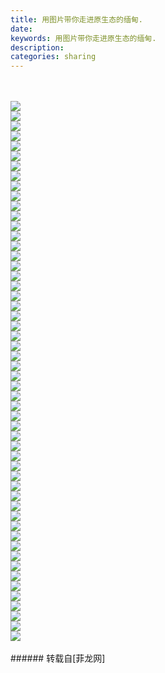 ```yaml
---
title: 用图片带你走进原生态的缅甸.
date: 
keywords: 用图片带你走进原生态的缅甸.
description: 
categories: sharing
---
```

<td class="t_f" id="postmessage_60338">

<br/>
<br/>

<img aid="23733" data-cf-modified-19eeda4cd3252ac07cbe18ae-="" file="data/attachment/forum/201310/07/160027lx666yusr6xu8yy8.jpg.thumb.jpg" id="aimg_23733" inpost="1" onclick="" onmouseover="" src="http://www.flw.ph/data/attachment/forum/201310/07/160027lx666yusr6xu8yy8.jpg" style="cursor:pointer" zoomfile="data/attachment/forum/201310/07/160027lx666yusr6xu8yy8.jpg"/>


<br/>

<img aid="23734" data-cf-modified-19eeda4cd3252ac07cbe18ae-="" file="data/attachment/forum/201310/07/160029glgxl8tfpd4lfm5s.jpg.thumb.jpg" id="aimg_23734" inpost="1" onclick="" onmouseover="" src="http://www.flw.ph/data/attachment/forum/201310/07/160029glgxl8tfpd4lfm5s.jpg" style="cursor:pointer" zoomfile="data/attachment/forum/201310/07/160029glgxl8tfpd4lfm5s.jpg"/>


<br/>

<img aid="23735" data-cf-modified-19eeda4cd3252ac07cbe18ae-="" file="data/attachment/forum/201310/07/160031u25501izi4wp30od.jpg.thumb.jpg" id="aimg_23735" inpost="1" onclick="" onmouseover="" src="http://www.flw.ph/data/attachment/forum/201310/07/160031u25501izi4wp30od.jpg" style="cursor:pointer" zoomfile="data/attachment/forum/201310/07/160031u25501izi4wp30od.jpg"/>


<br/>

<img aid="23736" data-cf-modified-19eeda4cd3252ac07cbe18ae-="" file="data/attachment/forum/201310/07/160033obkx222nk6kbrgxt.jpg.thumb.jpg" id="aimg_23736" inpost="1" onclick="" onmouseover="" src="http://www.flw.ph/data/attachment/forum/201310/07/160033obkx222nk6kbrgxt.jpg" style="cursor:pointer" zoomfile="data/attachment/forum/201310/07/160033obkx222nk6kbrgxt.jpg"/>


<br/>

<img aid="23737" data-cf-modified-19eeda4cd3252ac07cbe18ae-="" file="data/attachment/forum/201310/07/160035vgkwaal02pf10b4d.jpg.thumb.jpg" id="aimg_23737" inpost="1" onclick="" onmouseover="" src="http://www.flw.ph/data/attachment/forum/201310/07/160035vgkwaal02pf10b4d.jpg" style="cursor:pointer" zoomfile="data/attachment/forum/201310/07/160035vgkwaal02pf10b4d.jpg"/>


<br/>

<img aid="23738" data-cf-modified-19eeda4cd3252ac07cbe18ae-="" file="data/attachment/forum/201310/07/160037pp88gqixxgv2o87q.jpg.thumb.jpg" id="aimg_23738" inpost="1" onclick="" onmouseover="" src="http://www.flw.ph/data/attachment/forum/201310/07/160037pp88gqixxgv2o87q.jpg" style="cursor:pointer" zoomfile="data/attachment/forum/201310/07/160037pp88gqixxgv2o87q.jpg"/>


<br/>

<img aid="23739" data-cf-modified-19eeda4cd3252ac07cbe18ae-="" file="data/attachment/forum/201310/07/160039hg7h56t4hxl077bg.jpg.thumb.jpg" id="aimg_23739" inpost="1" onclick="" onmouseover="" src="http://www.flw.ph/data/attachment/forum/201310/07/160039hg7h56t4hxl077bg.jpg" style="cursor:pointer" zoomfile="data/attachment/forum/201310/07/160039hg7h56t4hxl077bg.jpg"/>


<br/>

<img aid="23740" data-cf-modified-19eeda4cd3252ac07cbe18ae-="" file="data/attachment/forum/201310/07/160040x5rkk98lou13gzw5.jpg.thumb.jpg" id="aimg_23740" inpost="1" onclick="" onmouseover="" src="http://www.flw.ph/data/attachment/forum/201310/07/160040x5rkk98lou13gzw5.jpg" style="cursor:pointer" zoomfile="data/attachment/forum/201310/07/160040x5rkk98lou13gzw5.jpg"/>


<br/>

<img aid="23741" data-cf-modified-19eeda4cd3252ac07cbe18ae-="" file="data/attachment/forum/201310/07/160043oh3hbffs6npmbhet.jpg.thumb.jpg" id="aimg_23741" inpost="1" onclick="" onmouseover="" src="http://www.flw.ph/data/attachment/forum/201310/07/160043oh3hbffs6npmbhet.jpg" style="cursor:pointer" zoomfile="data/attachment/forum/201310/07/160043oh3hbffs6npmbhet.jpg"/>


<br/>

<img aid="23742" data-cf-modified-19eeda4cd3252ac07cbe18ae-="" file="data/attachment/forum/201310/07/160045p1wlrplzynwr65l2.jpg.thumb.jpg" id="aimg_23742" inpost="1" onclick="" onmouseover="" src="http://www.flw.ph/data/attachment/forum/201310/07/160045p1wlrplzynwr65l2.jpg" style="cursor:pointer" zoomfile="data/attachment/forum/201310/07/160045p1wlrplzynwr65l2.jpg"/>


<br/>

<img aid="23743" data-cf-modified-19eeda4cd3252ac07cbe18ae-="" file="data/attachment/forum/201310/07/160047ul1fn3f7lgolzl0z.jpg.thumb.jpg" id="aimg_23743" inpost="1" onclick="" onmouseover="" src="http://www.flw.ph/data/attachment/forum/201310/07/160047ul1fn3f7lgolzl0z.jpg" style="cursor:pointer" zoomfile="data/attachment/forum/201310/07/160047ul1fn3f7lgolzl0z.jpg"/>


<br/>

<img aid="23744" data-cf-modified-19eeda4cd3252ac07cbe18ae-="" file="data/attachment/forum/201310/07/160050cdsfdne4wv4ve4uw.jpg.thumb.jpg" id="aimg_23744" inpost="1" onclick="" onmouseover="" src="http://www.flw.ph/data/attachment/forum/201310/07/160050cdsfdne4wv4ve4uw.jpg" style="cursor:pointer" zoomfile="data/attachment/forum/201310/07/160050cdsfdne4wv4ve4uw.jpg"/>


<br/>

<img aid="23745" data-cf-modified-19eeda4cd3252ac07cbe18ae-="" file="data/attachment/forum/201310/07/160051m1yj11k1zun94fj8.jpg.thumb.jpg" id="aimg_23745" inpost="1" onclick="" onmouseover="" src="http://www.flw.ph/data/attachment/forum/201310/07/160051m1yj11k1zun94fj8.jpg" style="cursor:pointer" zoomfile="data/attachment/forum/201310/07/160051m1yj11k1zun94fj8.jpg"/>


<br/>

<img aid="23746" data-cf-modified-19eeda4cd3252ac07cbe18ae-="" file="data/attachment/forum/201310/07/160054pneepzv1jbgttgei.jpg.thumb.jpg" id="aimg_23746" inpost="1" onclick="" onmouseover="" src="http://www.flw.ph/data/attachment/forum/201310/07/160054pneepzv1jbgttgei.jpg" style="cursor:pointer" zoomfile="data/attachment/forum/201310/07/160054pneepzv1jbgttgei.jpg"/>


<br/>

<img aid="23747" data-cf-modified-19eeda4cd3252ac07cbe18ae-="" file="data/attachment/forum/201310/07/160056mqa9kknuya5ksh79.jpg.thumb.jpg" id="aimg_23747" inpost="1" onclick="" onmouseover="" src="http://www.flw.ph/data/attachment/forum/201310/07/160056mqa9kknuya5ksh79.jpg" style="cursor:pointer" zoomfile="data/attachment/forum/201310/07/160056mqa9kknuya5ksh79.jpg"/>


<br/>

<img aid="23748" data-cf-modified-19eeda4cd3252ac07cbe18ae-="" file="data/attachment/forum/201310/07/160058cnhfcdh8g0jdccfk.jpg.thumb.jpg" id="aimg_23748" inpost="1" onclick="" onmouseover="" src="http://www.flw.ph/data/attachment/forum/201310/07/160058cnhfcdh8g0jdccfk.jpg" style="cursor:pointer" zoomfile="data/attachment/forum/201310/07/160058cnhfcdh8g0jdccfk.jpg"/>


<br/>

<img aid="23749" data-cf-modified-19eeda4cd3252ac07cbe18ae-="" file="data/attachment/forum/201310/07/160100k4zaacc5fsuc8c4z.jpg.thumb.jpg" id="aimg_23749" inpost="1" onclick="" onmouseover="" src="http://www.flw.ph/data/attachment/forum/201310/07/160100k4zaacc5fsuc8c4z.jpg" style="cursor:pointer" zoomfile="data/attachment/forum/201310/07/160100k4zaacc5fsuc8c4z.jpg"/>


<br/>

<img aid="23750" data-cf-modified-19eeda4cd3252ac07cbe18ae-="" file="data/attachment/forum/201310/07/160102cb2ioveiyijiov8u.jpg.thumb.jpg" id="aimg_23750" inpost="1" onclick="" onmouseover="" src="http://www.flw.ph/data/attachment/forum/201310/07/160102cb2ioveiyijiov8u.jpg" style="cursor:pointer" zoomfile="data/attachment/forum/201310/07/160102cb2ioveiyijiov8u.jpg"/>


<br/>

<img aid="23751" data-cf-modified-19eeda4cd3252ac07cbe18ae-="" file="data/attachment/forum/201310/07/160104dqqkiykyrktyifke.jpg.thumb.jpg" id="aimg_23751" inpost="1" onclick="" onmouseover="" src="http://www.flw.ph/data/attachment/forum/201310/07/160104dqqkiykyrktyifke.jpg" style="cursor:pointer" zoomfile="data/attachment/forum/201310/07/160104dqqkiykyrktyifke.jpg"/>


<br/>

<img aid="23752" data-cf-modified-19eeda4cd3252ac07cbe18ae-="" file="data/attachment/forum/201310/07/160105ivi8cer2b9fvuaa0.jpg.thumb.jpg" id="aimg_23752" inpost="1" onclick="" onmouseover="" src="http://www.flw.ph/data/attachment/forum/201310/07/160105ivi8cer2b9fvuaa0.jpg" style="cursor:pointer" zoomfile="data/attachment/forum/201310/07/160105ivi8cer2b9fvuaa0.jpg"/>


<br/>

<img aid="23753" data-cf-modified-19eeda4cd3252ac07cbe18ae-="" file="data/attachment/forum/201310/07/160107dotq99onznokxyof.jpg.thumb.jpg" id="aimg_23753" inpost="1" onclick="" onmouseover="" src="http://www.flw.ph/data/attachment/forum/201310/07/160107dotq99onznokxyof.jpg" style="cursor:pointer" zoomfile="data/attachment/forum/201310/07/160107dotq99onznokxyof.jpg"/>


<br/>

<img aid="23754" data-cf-modified-19eeda4cd3252ac07cbe18ae-="" file="data/attachment/forum/201310/07/160109j7j6cho5jhggp0m2.jpg.thumb.jpg" id="aimg_23754" inpost="1" onclick="" onmouseover="" src="http://www.flw.ph/data/attachment/forum/201310/07/160109j7j6cho5jhggp0m2.jpg" style="cursor:pointer" zoomfile="data/attachment/forum/201310/07/160109j7j6cho5jhggp0m2.jpg"/>


<br/>

<img aid="23755" data-cf-modified-19eeda4cd3252ac07cbe18ae-="" file="data/attachment/forum/201310/07/160111zcevkuee8ud2henx.jpg.thumb.jpg" id="aimg_23755" inpost="1" onclick="" onmouseover="" src="http://www.flw.ph/data/attachment/forum/201310/07/160111zcevkuee8ud2henx.jpg" style="cursor:pointer" zoomfile="data/attachment/forum/201310/07/160111zcevkuee8ud2henx.jpg"/>


<br/>

<img aid="23756" data-cf-modified-19eeda4cd3252ac07cbe18ae-="" file="data/attachment/forum/201310/07/160113q6xmlvubf6mbu666.jpg.thumb.jpg" id="aimg_23756" inpost="1" onclick="" onmouseover="" src="http://www.flw.ph/data/attachment/forum/201310/07/160113q6xmlvubf6mbu666.jpg" style="cursor:pointer" zoomfile="data/attachment/forum/201310/07/160113q6xmlvubf6mbu666.jpg"/>


<br/>

<img aid="23757" data-cf-modified-19eeda4cd3252ac07cbe18ae-="" file="data/attachment/forum/201310/07/160115p3g12fhfnb21h442.jpg.thumb.jpg" id="aimg_23757" inpost="1" onclick="" onmouseover="" src="http://www.flw.ph/data/attachment/forum/201310/07/160115p3g12fhfnb21h442.jpg" style="cursor:pointer" zoomfile="data/attachment/forum/201310/07/160115p3g12fhfnb21h442.jpg"/>


<br/>

<img aid="23758" data-cf-modified-19eeda4cd3252ac07cbe18ae-="" file="data/attachment/forum/201310/07/160117kv0x1vlxs1lbb5kx.jpg.thumb.jpg" id="aimg_23758" inpost="1" onclick="" onmouseover="" src="http://www.flw.ph/data/attachment/forum/201310/07/160117kv0x1vlxs1lbb5kx.jpg" style="cursor:pointer" zoomfile="data/attachment/forum/201310/07/160117kv0x1vlxs1lbb5kx.jpg"/>


<br/>

<img aid="23759" data-cf-modified-19eeda4cd3252ac07cbe18ae-="" file="data/attachment/forum/201310/07/160119un41rcwhokosc1ss.jpg.thumb.jpg" id="aimg_23759" inpost="1" onclick="" onmouseover="" src="http://www.flw.ph/data/attachment/forum/201310/07/160119un41rcwhokosc1ss.jpg" style="cursor:pointer" zoomfile="data/attachment/forum/201310/07/160119un41rcwhokosc1ss.jpg"/>


<br/>

<img aid="23760" data-cf-modified-19eeda4cd3252ac07cbe18ae-="" file="data/attachment/forum/201310/07/160121i5owhz9kl454kh55.jpg.thumb.jpg" id="aimg_23760" inpost="1" onclick="" onmouseover="" src="http://www.flw.ph/data/attachment/forum/201310/07/160121i5owhz9kl454kh55.jpg" style="cursor:pointer" zoomfile="data/attachment/forum/201310/07/160121i5owhz9kl454kh55.jpg"/>


<br/>

<img aid="23761" data-cf-modified-19eeda4cd3252ac07cbe18ae-="" file="data/attachment/forum/201310/07/160123ldkrrjhrraktvikt.jpg.thumb.jpg" id="aimg_23761" inpost="1" onclick="" onmouseover="" src="http://www.flw.ph/data/attachment/forum/201310/07/160123ldkrrjhrraktvikt.jpg" style="cursor:pointer" zoomfile="data/attachment/forum/201310/07/160123ldkrrjhrraktvikt.jpg"/>


<br/>

<img aid="23762" data-cf-modified-19eeda4cd3252ac07cbe18ae-="" file="data/attachment/forum/201310/07/160124fr66n1ynvndryy6v.jpg.thumb.jpg" id="aimg_23762" inpost="1" onclick="" onmouseover="" src="http://www.flw.ph/data/attachment/forum/201310/07/160124fr66n1ynvndryy6v.jpg" style="cursor:pointer" zoomfile="data/attachment/forum/201310/07/160124fr66n1ynvndryy6v.jpg"/>


<br/>

<img aid="23763" data-cf-modified-19eeda4cd3252ac07cbe18ae-="" file="data/attachment/forum/201310/07/160125ejz8obpcwbewom33.jpg.thumb.jpg" id="aimg_23763" inpost="1" onclick="" onmouseover="" src="http://www.flw.ph/data/attachment/forum/201310/07/160125ejz8obpcwbewom33.jpg" style="cursor:pointer" zoomfile="data/attachment/forum/201310/07/160125ejz8obpcwbewom33.jpg"/>


<br/>

<img aid="23764" data-cf-modified-19eeda4cd3252ac07cbe18ae-="" file="data/attachment/forum/201310/07/160127whyxs8yfhplr0pmh.jpg.thumb.jpg" id="aimg_23764" inpost="1" onclick="" onmouseover="" src="http://www.flw.ph/data/attachment/forum/201310/07/160127whyxs8yfhplr0pmh.jpg" style="cursor:pointer" zoomfile="data/attachment/forum/201310/07/160127whyxs8yfhplr0pmh.jpg"/>


<br/>

<img aid="23765" data-cf-modified-19eeda4cd3252ac07cbe18ae-="" file="data/attachment/forum/201310/07/160128rxilpibi684pxb8l.jpg.thumb.jpg" id="aimg_23765" inpost="1" onclick="" onmouseover="" src="http://www.flw.ph/data/attachment/forum/201310/07/160128rxilpibi684pxb8l.jpg" style="cursor:pointer" zoomfile="data/attachment/forum/201310/07/160128rxilpibi684pxb8l.jpg"/>


<br/>

<img aid="23766" data-cf-modified-19eeda4cd3252ac07cbe18ae-="" file="data/attachment/forum/201310/07/160129tcqtoiy4hmbuhioz.jpg.thumb.jpg" id="aimg_23766" inpost="1" onclick="" onmouseover="" src="http://www.flw.ph/data/attachment/forum/201310/07/160129tcqtoiy4hmbuhioz.jpg" style="cursor:pointer" zoomfile="data/attachment/forum/201310/07/160129tcqtoiy4hmbuhioz.jpg"/>


<br/>

<img aid="23767" data-cf-modified-19eeda4cd3252ac07cbe18ae-="" file="data/attachment/forum/201310/07/160131ornbpsynon8oyzyt.jpg.thumb.jpg" id="aimg_23767" inpost="1" onclick="" onmouseover="" src="http://www.flw.ph/data/attachment/forum/201310/07/160131ornbpsynon8oyzyt.jpg" style="cursor:pointer" zoomfile="data/attachment/forum/201310/07/160131ornbpsynon8oyzyt.jpg"/>


<br/>

<img aid="23768" data-cf-modified-19eeda4cd3252ac07cbe18ae-="" file="data/attachment/forum/201310/07/160132sk1qtotwjgstp1gv.jpg.thumb.jpg" id="aimg_23768" inpost="1" onclick="" onmouseover="" src="http://www.flw.ph/data/attachment/forum/201310/07/160132sk1qtotwjgstp1gv.jpg" style="cursor:pointer" zoomfile="data/attachment/forum/201310/07/160132sk1qtotwjgstp1gv.jpg"/>


<br/>

<img aid="23769" data-cf-modified-19eeda4cd3252ac07cbe18ae-="" file="data/attachment/forum/201310/07/160133zb2bbyvnn8zg448g.jpg.thumb.jpg" id="aimg_23769" inpost="1" onclick="" onmouseover="" src="http://www.flw.ph/data/attachment/forum/201310/07/160133zb2bbyvnn8zg448g.jpg" style="cursor:pointer" zoomfile="data/attachment/forum/201310/07/160133zb2bbyvnn8zg448g.jpg"/>


<br/>

<img aid="23770" data-cf-modified-19eeda4cd3252ac07cbe18ae-="" file="data/attachment/forum/201310/07/160135dg67pp051he717bg.jpg.thumb.jpg" id="aimg_23770" inpost="1" onclick="" onmouseover="" src="http://www.flw.ph/data/attachment/forum/201310/07/160135dg67pp051he717bg.jpg" style="cursor:pointer" zoomfile="data/attachment/forum/201310/07/160135dg67pp051he717bg.jpg"/>


<br/>

<img aid="23771" data-cf-modified-19eeda4cd3252ac07cbe18ae-="" file="data/attachment/forum/201310/07/160136ik727kl04l19velk.jpg.thumb.jpg" id="aimg_23771" inpost="1" onclick="" onmouseover="" src="http://www.flw.ph/data/attachment/forum/201310/07/160136ik727kl04l19velk.jpg" style="cursor:pointer" zoomfile="data/attachment/forum/201310/07/160136ik727kl04l19velk.jpg"/>


<br/>

<img aid="23772" data-cf-modified-19eeda4cd3252ac07cbe18ae-="" file="data/attachment/forum/201310/07/160137nass3hha6hz6ard4.jpg.thumb.jpg" id="aimg_23772" inpost="1" onclick="" onmouseover="" src="http://www.flw.ph/data/attachment/forum/201310/07/160137nass3hha6hz6ard4.jpg" style="cursor:pointer" zoomfile="data/attachment/forum/201310/07/160137nass3hha6hz6ard4.jpg"/>


<br/>

<img aid="23773" data-cf-modified-19eeda4cd3252ac07cbe18ae-="" file="data/attachment/forum/201310/07/160138zehxz2lfxjokqkul.jpg.thumb.jpg" id="aimg_23773" inpost="1" onclick="" onmouseover="" src="http://www.flw.ph/data/attachment/forum/201310/07/160138zehxz2lfxjokqkul.jpg" style="cursor:pointer" zoomfile="data/attachment/forum/201310/07/160138zehxz2lfxjokqkul.jpg"/>


<br/>

<img aid="23774" data-cf-modified-19eeda4cd3252ac07cbe18ae-="" file="data/attachment/forum/201310/07/160139iijsdbsha8va6rbs.jpg.thumb.jpg" id="aimg_23774" inpost="1" onclick="" onmouseover="" src="http://www.flw.ph/data/attachment/forum/201310/07/160139iijsdbsha8va6rbs.jpg" style="cursor:pointer" zoomfile="data/attachment/forum/201310/07/160139iijsdbsha8va6rbs.jpg"/>


<br/>

<img aid="23775" data-cf-modified-19eeda4cd3252ac07cbe18ae-="" file="data/attachment/forum/201310/07/160140l55rsxpiqzyptxyj.jpg.thumb.jpg" id="aimg_23775" inpost="1" onclick="" onmouseover="" src="http://www.flw.ph/data/attachment/forum/201310/07/160140l55rsxpiqzyptxyj.jpg" style="cursor:pointer" zoomfile="data/attachment/forum/201310/07/160140l55rsxpiqzyptxyj.jpg"/>


<br/>

<img aid="23776" data-cf-modified-19eeda4cd3252ac07cbe18ae-="" file="data/attachment/forum/201310/07/160141b170m71zbllj4gl0.jpg.thumb.jpg" id="aimg_23776" inpost="1" onclick="" onmouseover="" src="http://www.flw.ph/data/attachment/forum/201310/07/160141b170m71zbllj4gl0.jpg" style="cursor:pointer" zoomfile="data/attachment/forum/201310/07/160141b170m71zbllj4gl0.jpg"/>


<br/>

<img aid="23777" data-cf-modified-19eeda4cd3252ac07cbe18ae-="" file="data/attachment/forum/201310/07/160143o0i121s8xhs08uvs.jpg.thumb.jpg" id="aimg_23777" inpost="1" onclick="" onmouseover="" src="http://www.flw.ph/data/attachment/forum/201310/07/160143o0i121s8xhs08uvs.jpg" style="cursor:pointer" zoomfile="data/attachment/forum/201310/07/160143o0i121s8xhs08uvs.jpg"/>


<br/>

<img aid="23778" data-cf-modified-19eeda4cd3252ac07cbe18ae-="" file="data/attachment/forum/201310/07/160144ucszgzhgo9dygdgs.jpg.thumb.jpg" id="aimg_23778" inpost="1" onclick="" onmouseover="" src="http://www.flw.ph/data/attachment/forum/201310/07/160144ucszgzhgo9dygdgs.jpg" style="cursor:pointer" zoomfile="data/attachment/forum/201310/07/160144ucszgzhgo9dygdgs.jpg"/>


<br/>

<img aid="23779" data-cf-modified-19eeda4cd3252ac07cbe18ae-="" file="data/attachment/forum/201310/07/160145ptbt508hhhh0dn05.jpg.thumb.jpg" id="aimg_23779" inpost="1" onclick="" onmouseover="" src="http://www.flw.ph/data/attachment/forum/201310/07/160145ptbt508hhhh0dn05.jpg" style="cursor:pointer" zoomfile="data/attachment/forum/201310/07/160145ptbt508hhhh0dn05.jpg"/>


<br/>

<img aid="23780" data-cf-modified-19eeda4cd3252ac07cbe18ae-="" file="data/attachment/forum/201310/07/160147hqo6ic0yx0x0ia00.jpg.thumb.jpg" id="aimg_23780" inpost="1" onclick="" onmouseover="" src="http://www.flw.ph/data/attachment/forum/201310/07/160147hqo6ic0yx0x0ia00.jpg" style="cursor:pointer" zoomfile="data/attachment/forum/201310/07/160147hqo6ic0yx0x0ia00.jpg"/>


<br/>

<img aid="23781" data-cf-modified-19eeda4cd3252ac07cbe18ae-="" file="data/attachment/forum/201310/07/160148oru6oi3h9gd340u1.jpg.thumb.jpg" id="aimg_23781" inpost="1" onclick="" onmouseover="" src="http://www.flw.ph/data/attachment/forum/201310/07/160148oru6oi3h9gd340u1.jpg" style="cursor:pointer" zoomfile="data/attachment/forum/201310/07/160148oru6oi3h9gd340u1.jpg"/>


<br/>

<img aid="23782" data-cf-modified-19eeda4cd3252ac07cbe18ae-="" file="data/attachment/forum/201310/07/160149bjnbuaal9d5avuld.jpg.thumb.jpg" id="aimg_23782" inpost="1" onclick="" onmouseover="" src="http://www.flw.ph/data/attachment/forum/201310/07/160149bjnbuaal9d5avuld.jpg" style="cursor:pointer" zoomfile="data/attachment/forum/201310/07/160149bjnbuaal9d5avuld.jpg"/>


<br/>

<img aid="23783" data-cf-modified-19eeda4cd3252ac07cbe18ae-="" file="data/attachment/forum/201310/07/160151d7gf4hkezggc557g.jpg.thumb.jpg" id="aimg_23783" inpost="1" onclick="" onmouseover="" src="http://www.flw.ph/data/attachment/forum/201310/07/160151d7gf4hkezggc557g.jpg" style="cursor:pointer" zoomfile="data/attachment/forum/201310/07/160151d7gf4hkezggc557g.jpg"/>


<br/>

<img aid="23784" data-cf-modified-19eeda4cd3252ac07cbe18ae-="" file="data/attachment/forum/201310/07/160152v0yyy1a5k38kg1kk.jpg.thumb.jpg" id="aimg_23784" inpost="1" onclick="" onmouseover="" src="http://www.flw.ph/data/attachment/forum/201310/07/160152v0yyy1a5k38kg1kk.jpg" style="cursor:pointer" zoomfile="data/attachment/forum/201310/07/160152v0yyy1a5k38kg1kk.jpg"/>


<br/>

<img aid="23785" data-cf-modified-19eeda4cd3252ac07cbe18ae-="" file="data/attachment/forum/201310/07/160153whbbmk1k1qnbs0z0.jpg.thumb.jpg" id="aimg_23785" inpost="1" onclick="" onmouseover="" src="http://www.flw.ph/data/attachment/forum/201310/07/160153whbbmk1k1qnbs0z0.jpg" style="cursor:pointer" zoomfile="data/attachment/forum/201310/07/160153whbbmk1k1qnbs0z0.jpg"/>


<br/>

<img aid="23786" data-cf-modified-19eeda4cd3252ac07cbe18ae-="" file="data/attachment/forum/201310/07/160155cvl4edqtt1j11dz3.jpg.thumb.jpg" id="aimg_23786" inpost="1" onclick="" onmouseover="" src="http://www.flw.ph/data/attachment/forum/201310/07/160155cvl4edqtt1j11dz3.jpg" style="cursor:pointer" zoomfile="data/attachment/forum/201310/07/160155cvl4edqtt1j11dz3.jpg"/>


<br/>
<br/>
</td>
###### 转载自[菲龙网]